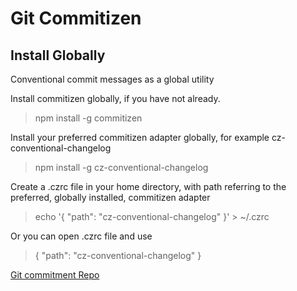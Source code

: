 # Git Commitizen

## Install Globally

Conventional commit messages as a global utility

Install commitizen globally, if you have not already.

> npm install -g commitizen

Install your preferred commitizen adapter globally, for example cz-conventional-changelog

> npm install -g cz-conventional-changelog

Create a .czrc file in your home directory, with path referring to the preferred, globally installed, commitizen adapter

> echo '{ "path": "cz-conventional-changelog" }' &gt; ~/.czrc

Or you can open .czrc file and use

> { "path": "cz-conventional-changelog" }

[Git commitment Repo ](https://github.com/commitizen/cz-cli#making-your-repo-commitizen-friendly)

